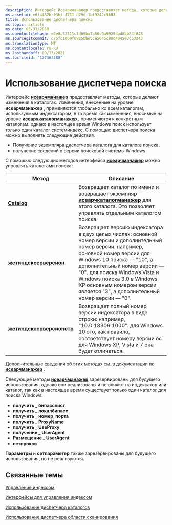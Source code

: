 ```yaml
---
description: Интерфейс Исеарчманажер предоставляет методы, которые делают изменения в каталогах.
ms.assetid: e6f4432b-03bf-4711-a79e-1bf9242c5683
title: Использование диспетчера поиска
ms.topic: article
ms.date: 05/31/2018
ms.openlocfilehash: e3e8c52211c7d69ba7a50c9a9925dad8bb84f848
ms.sourcegitcommit: d75fc10b9f0825bbe5ce5045c90d4045e3c53243
ms.translationtype: MT
ms.contentlocale: ru-RU
ms.lasthandoff: 09/13/2021
ms.locfileid: "127363288"
---
```

# <a name="using-the-search-manager"></a>Использование диспетчера поиска

Интерфейс [**исеарчманажер**](/windows/desktop/api/Searchapi/nn-searchapi-isearchmanager) предоставляет методы, которые делают изменения в каталогах. Изменения, внесенные на уровне **исеарчманажер** , применяются глобально ко всем каталогам, используемым индексатором, в то время как изменения, вносимые на уровне [**исеарчкаталогманажер**](/windows/desktop/api/Searchapi/nn-searchapi-isearchcatalogmanager) , применяются к конкретным каталогам. однако в настоящее время Windows поиск использует только один каталог системиндекс. С помощью диспетчера поиска можно выполнять следующие действия.

- Получение экземпляра диспетчера каталога для каталога поиска.
- получение сведений о версии поисковой системы Windows.

С помощью следующих методов интерфейса [**исеарчманажер**](/windows/desktop/api/Searchapi/nn-searchapi-isearchmanager) можно управлять каталогами поиска:

| Метод                                                                      | Описание                                                                                                                                                                                                                          |
|-----------------------------------------------------------------------------|--------------------------------------------------------------------------------------------------------------------------------------------------------------------------------------------------------------------------------------|
| [**Catalog**](/windows/desktop/api/Searchapi/nf-searchapi-isearchmanager-getcatalog)                     | Возвращает каталог по имени и возвращает экземпляр [**исеарчкаталогманажер**](/windows/desktop/api/Searchapi/nn-searchapi-isearchcatalogmanager) для этого каталога. Это позволяет управлять отдельным каталогом поиска.                                          |
| [**жетиндексерверсион**](/windows/desktop/api/Searchapi/nf-searchapi-isearchmanager-getindexerversion)       | Возвращает версию индексатора в двух целых числах: основной номер версии и дополнительный номер версии. например, основной номер версии для Windows 10 поиска — "10", а дополнительный номер версии — "0". для поиска Windows Vista и Windows поиска 3,0 в Windows XP основным номером версии является "3", а дополнительный номер версии — "0". |
| [**жетиндексерверсионстр**](/windows/desktop/api/Searchapi/nf-searchapi-isearchmanager-getindexerversionstr) | Возвращает полный номер версии индексатора в виде строки: например, "10.0.18309.1000". для Windows 10 это, как правило, соответствует номеру версии ос. для Windows XP, Vista и 7 она будет отличаться.                                                                                                                                        |


Дополнительные сведения об этих методах см. в документации по [**исеарчманажер**](/windows/desktop/api/Searchapi/nn-searchapi-isearchmanager) .

Следующие методы [**исеарчманажер**](/windows/desktop/api/Searchapi/nn-searchapi-isearchmanager) зарезервированы для будущего использования. однако они реализованы и не влияют на индексатор или каталог, так как в настоящее время существует только один каталог для поиска Windows.

- **получить \_ бипасслист**
- **получить \_ локалбипасс**
- **получить \_ номер_порта**
- **получить \_ ProxyName**
- **получить \_ UseProxy**
- **получение \_ UserAgent**
- **Размещение \_ UserAgent**
- **сетпрокси**

**Параметры** и **сетпараметер** также зарезервированы для будущего использования, но не реализуются.

## <a name="related-topics"></a>Связанные темы

[Управление индексом](-search-3x-wds-mngidx-overview.md)

[Интерфейсы для управления индексом](interfaces-for-managing-the-index.md)

[Использование диспетчера каталогов](-search-3x-wds-mngidx-catalog-manager.md)

[Использование диспетчера области сканирования](-search-3x-wds-extidx-csm.md)
